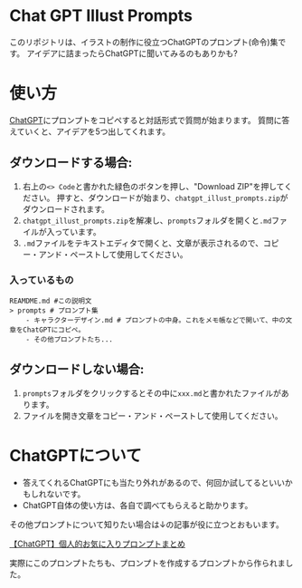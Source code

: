 # Chat GPT Illust Prompts

このリポジトリは、イラストの制作に役立つChatGPTのプロンプト(命令)集です。
アイデアに詰まったらChatGPTに聞いてみるのもありかも?

# 使い方
[ChatGPT](https://chat.openai.com/)にプロンプトをコピペすると対話形式で質問が始まります。
質問に答えていくと、アイデアを5つ出してくれます。

## ダウンロードする場合:
1. 右上の`<> Code`と書かれた緑色のボタンを押し、"Download ZIP"を押してください。
押すと、ダウンロードが始まり、`chatgpt_illust_prompts.zip`がダウンロードされます。
2. `chatgpt_illust_prompts.zip`を解凍し、`prompts`フォルダを開くと`.md`ファイルが入っています。
3. `.md`ファイルをテキストエディタで開くと、文章が表示されるので、コピー・アンド・ペーストして使用してください。

### 入っているもの
```
REAMDME.md #この説明文
> prompts # プロンプト集
    - キャラクターデザイン.md # プロンプトの中身。これをメモ帳などで開いて、中の文章をChatGPTにコピペ。
    - その他プロンプトたち...
```

## ダウンロードしない場合: 
1. `prompts`フォルダをクリックするとその中に`xxx.md`と書かれたファイルがあります。
2. ファイルを開き文章をコピー・アンド・ペーストして使用してください。

# ChatGPTについて
- 答えてくれるChatGPTにも当たり外れがあるので、何回か試してるといいかもしれないです。
- ChatGPT自体の使い方は、各自で調べてもらえると助かります。

その他プロンプトについて知りたい場合は↓の記事が役に立つとおもいます。

[【ChatGPT】個人的お気に入りプロンプトまとめ](https://qiita.com/ryome/items/6b04cfdc25a2559902c8#%E9%AB%98%E7%B2%BE%E5%BA%A6%E6%B1%8E%E7%94%A8%E3%83%97%E3%83%AD%E3%83%B3%E3%83%97%E3%83%88)


実際にこのプロンプトたちも、プロンプトを作成するプロンプトから作られました。